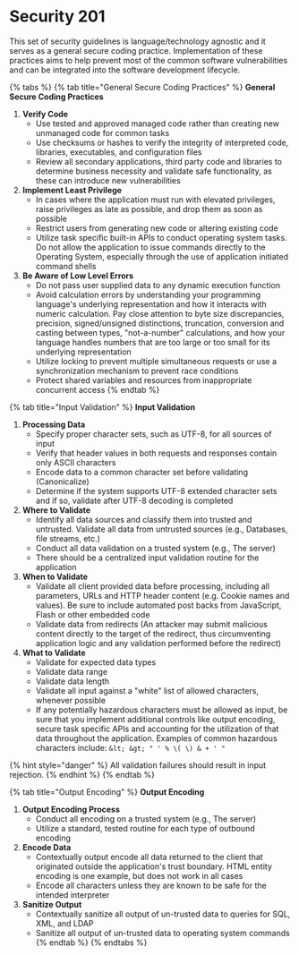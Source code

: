 # Security 201

This set of security guidelines is language/technology agnostic and it serves as a general secure coding practice. Implementation of these practices aims to help prevent most of the common software vulnerabilities and can be integrated into the software development lifecycle.

{% tabs %}
{% tab title="General Secure Coding Practices" %}
**General Secure Coding Practices**

1. **Verify Code**
   * Use tested and approved managed code rather than creating new unmanaged code for common tasks
   * Use checksums or hashes to verify the integrity of interpreted code, libraries, executables, and configuration files
   * Review all secondary applications, third party code and libraries to determine business necessity and validate safe functionality, as these can introduce new vulnerabilities
2. **Implement Least Privilege**
   * In cases where the application must run with elevated privileges, raise privileges as late as possible, and drop them as soon as possible
   * Restrict users from generating new code or altering existing code
   * Utilize task specific built-in APIs to conduct operating system tasks. Do not allow the application to issue commands directly to the Operating System, especially through the use of application initiated command shells
3. **Be Aware of Low Level Errors**
   * Do not pass user supplied data to any dynamic execution function
   * Avoid calculation errors by understanding your programming language's underlying representation and how it interacts with numeric calculation. Pay close attention to byte size discrepancies, precision, signed/unsigned distinctions, truncation, conversion and casting between types, "not-a-number" calculations, and how your language handles numbers that are too large or too small for its underlying representation
   * Utilize locking to prevent multiple simultaneous requests or use a synchronization mechanism to prevent race conditions
   * Protect shared variables and resources from inappropriate concurrent access
{% endtab %}

{% tab title="Input Validation" %}
**Input Validation**

1. **Processing Data**
   * Specify proper character sets, such as UTF-8, for all sources of input
   * Verify that header values in both requests and responses contain only ASCII characters
   * Encode data to a common character set before validating \(Canonicalize\)
   * Determine if the system supports UTF-8 extended character sets and if so, validate after UTF-8 decoding is completed
2. **Where to Validate**
   * Identify all data sources and classify them into trusted and untrusted. Validate all data from untrusted sources \(e.g., Databases, file streams, etc.\)
   * Conduct all data validation on a trusted system \(e.g., The server\)
   * There should be a centralized input validation routine for the application
3. **When to Validate**
   * Validate all client provided data before processing, including all parameters, URLs and HTTP header content \(e.g. Cookie names and values\). Be sure to include automated post backs from JavaScript, Flash or other embedded code
   * Validate data from redirects \(An attacker may submit malicious content directly to the target of the redirect, thus circumventing application logic and any validation performed before the redirect\)
4. **What to Validate**
   * Validate for expected data types
   * Validate data range
   * Validate data length
   * Validate all input against a "white" list of allowed characters, whenever possible
   * If any potentially hazardous characters must be allowed as input, be sure that you implement additional controls like output encoding, secure task specific APIs and accounting for the utilization of that data throughout the application. Examples of common hazardous characters include: `&lt; &gt; " ' % \( \) & + ' "`

{% hint style="danger" %}
All validation failures should result in input rejection.
{% endhint %}
{% endtab %}

{% tab title="Output Encoding" %}
**Output Encoding**

1. **Output Encoding Process**
   * Conduct all encoding on a trusted system \(e.g., The server\)
   * Utilize a standard, tested routine for each type of outbound encoding
2. **Encode Data**
   * Contextually output encode all data returned to the client that originated outside the application's trust boundary. HTML entity encoding is one example, but does not work in all cases
   * Encode all characters unless they are known to be safe for the intended interpreter
3. **Sanitize Output**
   * Contextually sanitize all output of un-trusted data to queries for SQL, XML, and LDAP
   * Sanitize all output of un-trusted data to operating system commands
{% endtab %}
{% endtabs %}

